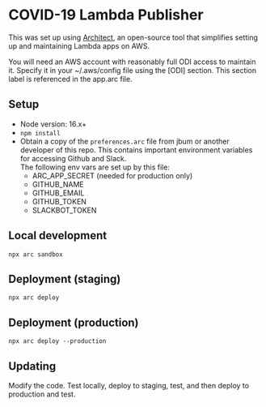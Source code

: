 # COVID-19 Lambda Publisher

This was set up using [Architect](https://arc.codes/docs/en/get-started/quickstart), an open-source tool that simplifies setting up and maintaining Lambda apps on AWS.

You will need an AWS account with reasonably full ODI access to maintain it.  Specify it in your ~/.aws/config file using the [ODI] section.  This section label is referenced in the app.arc file.

## Setup
* Node version: 16.x+
* `npm install`
* Obtain a copy of the `preferences.arc` file from jbum or another developer of this repo.  This contains important environment variables for accessing Github and Slack.  
The following env vars are set up by this file:
	* ARC_APP_SECRET (needed for production only)
	* GITHUB_NAME
	* GITHUB_EMAIL
	* GITHUB_TOKEN
	* SLACKBOT_TOKEN


## Local development
`npx arc sandbox`
## Deployment (staging)
`npx arc deploy`
## Deployment (production)
`npx arc deploy --production`

## Updating
Modify the code. Test locally, deploy to staging, test, and then deploy to  production and test.










